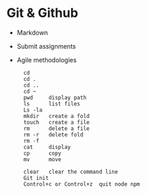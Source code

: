 # Git & Github
- Markdown
- Submit assignments
- Agile methodologies

        cd
        cd .
        cd ..
        cd ~
        pwd		display path
        ls		list files
        Ls -la	
        mkdir 	create a fold
        touch 	create a file
        rm		delete a file
        rm -r	delete fold
        rm -f                                                                                  
        cat		display
        cp		copy
        mv		move

        clear 	clear the command line
        Git init
        Control+c or Control+z 	quit node npm
